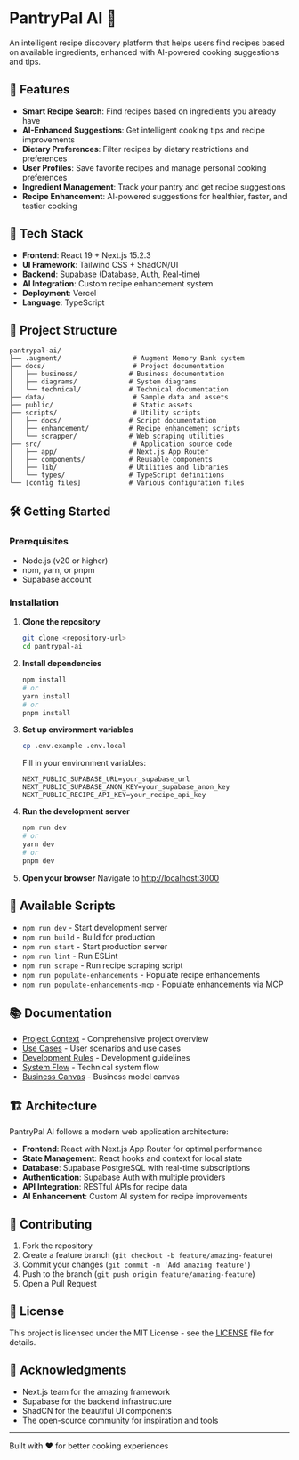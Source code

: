 # PantryPal AI 🍳

An intelligent recipe discovery platform that helps users find recipes based on available ingredients, enhanced with AI-powered cooking suggestions and tips.

## 🌟 Features

- **Smart Recipe Search**: Find recipes based on ingredients you already have
- **AI-Enhanced Suggestions**: Get intelligent cooking tips and recipe improvements
- **Dietary Preferences**: Filter recipes by dietary restrictions and preferences
- **User Profiles**: Save favorite recipes and manage personal cooking preferences
- **Ingredient Management**: Track your pantry and get recipe suggestions
- **Recipe Enhancement**: AI-powered suggestions for healthier, faster, and tastier cooking

## 🚀 Tech Stack

- **Frontend**: React 19 + Next.js 15.2.3
- **UI Framework**: Tailwind CSS + ShadCN/UI
- **Backend**: Supabase (Database, Auth, Real-time)
- **AI Integration**: Custom recipe enhancement system
- **Deployment**: Vercel
- **Language**: TypeScript

## 📁 Project Structure

```
pantrypal-ai/
├── .augment/                  # Augment Memory Bank system
├── docs/                      # Project documentation
│   ├── business/             # Business documentation
│   ├── diagrams/             # System diagrams
│   └── technical/            # Technical documentation
├── data/                      # Sample data and assets
├── public/                    # Static assets
├── scripts/                   # Utility scripts
│   ├── docs/                 # Script documentation
│   ├── enhancement/          # Recipe enhancement scripts
│   └── scrapper/             # Web scraping utilities
├── src/                       # Application source code
│   ├── app/                  # Next.js App Router
│   ├── components/           # Reusable components
│   ├── lib/                  # Utilities and libraries
│   └── types/                # TypeScript definitions
└── [config files]            # Various configuration files
```

## 🛠️ Getting Started

### Prerequisites

- Node.js (v20 or higher)
- npm, yarn, or pnpm
- Supabase account

### Installation

1. **Clone the repository**
   ```bash
   git clone <repository-url>
   cd pantrypal-ai
   ```

2. **Install dependencies**
   ```bash
   npm install
   # or
   yarn install
   # or
   pnpm install
   ```

3. **Set up environment variables**
   ```bash
   cp .env.example .env.local
   ```

   Fill in your environment variables:
   ```env
   NEXT_PUBLIC_SUPABASE_URL=your_supabase_url
   NEXT_PUBLIC_SUPABASE_ANON_KEY=your_supabase_anon_key
   NEXT_PUBLIC_RECIPE_API_KEY=your_recipe_api_key
   ```

4. **Run the development server**
   ```bash
   npm run dev
   # or
   yarn dev
   # or
   pnpm dev
   ```

5. **Open your browser**
   Navigate to [http://localhost:3000](http://localhost:3000)

## 📜 Available Scripts

- `npm run dev` - Start development server
- `npm run build` - Build for production
- `npm run start` - Start production server
- `npm run lint` - Run ESLint
- `npm run scrape` - Run recipe scraping script
- `npm run populate-enhancements` - Populate recipe enhancements
- `npm run populate-enhancements-mcp` - Populate enhancements via MCP

## 📚 Documentation

- [Project Context](./docs/project-context.md) - Comprehensive project overview
- [Use Cases](./docs/use-cases.md) - User scenarios and use cases
- [Development Rules](./docs/development-rules.md) - Development guidelines
- [System Flow](./docs/technical/system-flow.md) - Technical system flow
- [Business Canvas](./docs/business/lean-canvas.md) - Business model canvas

## 🏗️ Architecture

PantryPal AI follows a modern web application architecture:

- **Frontend**: React with Next.js App Router for optimal performance
- **State Management**: React hooks and context for local state
- **Database**: Supabase PostgreSQL with real-time subscriptions
- **Authentication**: Supabase Auth with multiple providers
- **API Integration**: RESTful APIs for recipe data
- **AI Enhancement**: Custom AI system for recipe improvements

## 🤝 Contributing

1. Fork the repository
2. Create a feature branch (`git checkout -b feature/amazing-feature`)
3. Commit your changes (`git commit -m 'Add amazing feature'`)
4. Push to the branch (`git push origin feature/amazing-feature`)
5. Open a Pull Request

## 📄 License

This project is licensed under the MIT License - see the [LICENSE](LICENSE) file for details.

## 🙏 Acknowledgments

- Next.js team for the amazing framework
- Supabase for the backend infrastructure
- ShadCN for the beautiful UI components
- The open-source community for inspiration and tools

---

Built with ❤️ for better cooking experiences